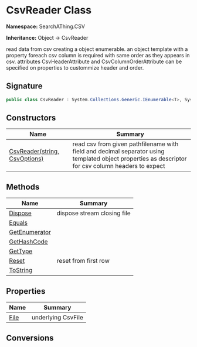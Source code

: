 # CsvReader<T> Class
**Namespace:** SearchAThing.CSV

**Inheritance:** Object → CsvReader<T>

read data from csv creating a object enumerable.
            an object template with a property foreach csv column is required with same order as they appears in csv.
            attributes CsvHeaderAttribute and CsvColumnOrderAttribute can be specified on properties to custommize header and order.

## Signature
```csharp
public class CsvReader : System.Collections.Generic.IEnumerable<T>, System.Collections.IEnumerable, System.IDisposable
```
## Constructors
|**Name**|**Summary**|
|---|---|
|[CsvReader<T>(string, CsvOptions)](CsvReader-1/ctors.md)|read csv from given pathfilename with field and decimal separator using templated object properties as descriptor for csv column headers to expect|
## Methods
|**Name**|**Summary**|
|---|---|
|[Dispose](CsvReader-1/Dispose.md)|dispose stream closing file|
|[Equals](CsvReader-1/Equals.md)||
|[GetEnumerator](CsvReader-1/GetEnumerator.md)||
|[GetHashCode](CsvReader-1/GetHashCode.md)||
|[GetType](CsvReader-1/GetType.md)||
|[Reset](CsvReader-1/Reset.md)|reset from first row|
|[ToString](CsvReader-1/ToString.md)||
## Properties
|**Name**|**Summary**|
|---|---|
|[File](CsvReader-1/File.md)|underlying CsvFile
## Conversions
